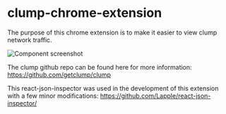 # clump-chrome-extension

The purpose of this chrome extension is to make it easier to view clump network traffic.

![Component screenshot](http://i.imgur.com/huyesAA.png)

The clump github repo can be found here for more information:
https://github.com/getclump/clump

This react-json-inspector was used in the development of this extension with a few minor modifications:
https://github.com/Lapple/react-json-inspector/
